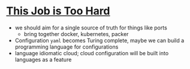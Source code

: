 # [This Job is Too Hard](https://www.youtube.com/watch?v=gCQfFXSHSxw)
- we should aim for a single source of truth for things like ports
  - bring together docker, kubernetes, packer
- Configuration `yaml` becomes Turing complete, maybe we can build a programming language for configurations
- language idiomatic cloud; cloud configuration will be built into languages as a feature
